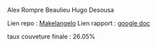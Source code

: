 Alex Rompre Beaulieu
Hugo Desousa

Lien repo : [Makelangelo](https://github.com/AlexRomB/Makelangelo-software)
Lien rapport : [google doc](https://docs.google.com/document/d/1XJwsJVz4Dfn9G5hRl8a5UWhFVNyPMyGXA2E-UqhVues/edit?usp=sharing)

taux couveture finale : 26.05%
